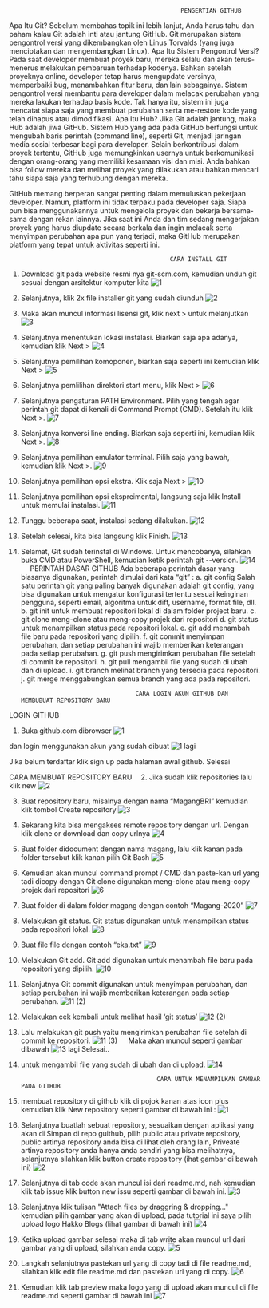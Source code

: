                                                     PENGERTIAN GITHUB
Apa Itu Git?
Sebelum membahas topik ini lebih lanjut, Anda harus tahu dan paham kalau Git adalah inti atau jantung GitHub. Git merupakan sistem pengontrol versi yang dikembangkan oleh Linus Torvalds (yang juga menciptakan dan mengembangkan Linux).
Apa Itu Sistem Pengontrol Versi?
Pada saat developer membuat proyek baru, mereka selalu dan akan terus-menerus melakukan pembaruan terhadap kodenya. Bahkan setelah proyeknya online, developer tetap harus mengupdate versinya, memperbaiki bug, menambahkan fitur baru, dan lain sebagainya.
Sistem pengontrol versi membantu para developer dalam melacak perubahan yang mereka lakukan terhadap basis kode. Tak hanya itu, sistem ini juga mencatat siapa saja yang membuat perubahan serta me-restore kode yang telah dihapus atau dimodifikasi.
Apa Itu Hub?
Jika Git adalah jantung, maka Hub adalah jiwa GitHub. Sistem Hub yang ada pada GitHub berfungsi untuk mengubah baris perintah (command line), seperti Git, menjadi jaringan media sosial terbesar bagi para developer.
Selain berkontribusi dalam proyek tertentu, GitHub juga memungkinkan usernya untuk berkomunikasi dengan orang-orang yang memiliki kesamaan visi dan misi. Anda bahkan bisa follow mereka dan melihat proyek yang dilakukan atau bahkan mencari tahu siapa saja yang terhubung dengan mereka.

GitHub memang berperan sangat penting dalam memuluskan pekerjaan developer. Namun, platform ini tidak terpaku pada developer saja. Siapa pun bisa menggunakannya untuk mengelola proyek dan bekerja bersama-sama dengan rekan lainnya.
Jika saat ini Anda dan tim sedang mengerjakan proyek yang harus diupdate secara berkala dan ingin melacak serta menyimpan perubahan apa pun yang terjadi, maka GitHub merupakan platform yang tepat untuk aktivitas seperti ini.
 
                                                 CARA INSTALL GIT
1.	Download git pada website resmi nya git-scm.com, kemudian unduh git sesuai dengan arsitektur komputer kita
![1](https://user-images.githubusercontent.com/61961641/76599661-0c783580-6538-11ea-9407-7bc4113bfcc0.png)

2.	Selanjutnya, klik 2x file installer git yang sudah diunduh
![2](https://user-images.githubusercontent.com/61961641/76599685-139f4380-6538-11ea-9941-ab6782a418b1.jpg)

3.	Maka akan muncul informasi lisensi git, klik next > untuk melanjutkan
![3](https://user-images.githubusercontent.com/61961641/76599710-20239c00-6538-11ea-8f7d-b60a75dbe7d3.jpg)

4.	Selanjutnya menentukan lokasi instalasi. Biarkan saja apa adanya, kemudian klik Next >
![4](https://user-images.githubusercontent.com/61961641/76599714-2154c900-6538-11ea-936d-6d8614e7c5b6.jpg)

5.	Selanjutnya pemilihan komoponen, biarkan saja seperti ini kemudian klik Next >
![5](https://user-images.githubusercontent.com/61961641/76599716-21ed5f80-6538-11ea-9586-39de5dbb536d.jpg)

6.	Selanjutnya pemlilihan direktori start menu, klik Next >
![6](https://user-images.githubusercontent.com/61961641/76599718-21ed5f80-6538-11ea-8315-1f1edb59eacb.jpg)

7.	Selanjutnya pengaturan PATH Environment. Pilih yang tengah agar perintah git dapat di kenali di Command Prompt (CMD). Setelah itu klik Next >.
![7](https://user-images.githubusercontent.com/61961641/76599721-2285f600-6538-11ea-9682-fa2ebd3f4703.jpg)

8.	Selanjutnya konversi line ending. Biarkan saja seperti ini, kemudian klik Next >.
![8](https://user-images.githubusercontent.com/61961641/76599722-231e8c80-6538-11ea-9939-4d7584dbb5cf.jpg)

9.	Selanjutnya pemilihan emulator terminal. Pilih saja yang bawah, kemudian klik Next >.
![9](https://user-images.githubusercontent.com/61961641/76599732-274aaa00-6538-11ea-9fbb-b7788a619bbc.jpg)

10.	Selanjutnya pemilihan opsi ekstra. Klik saja Next >
![10](https://user-images.githubusercontent.com/61961641/76599736-29ad0400-6538-11ea-82d0-295c1ca5be29.jpg)

11.	Selanjutnya pemilihan opsi ekspreimental, langsung saja klik Install untuk memulai instalasi.
![11](https://user-images.githubusercontent.com/61961641/76599737-2a459a80-6538-11ea-82d3-a134e219c971.jpg)

12.	Tunggu beberapa saat, instalasi sedang dilakukan.
![12](https://user-images.githubusercontent.com/61961641/76599754-303b7b80-6538-11ea-99ec-892c0dcad781.jpg)

13.	Setelah selesai, kita bisa langsung klik Finish.
![13](https://user-images.githubusercontent.com/61961641/76599760-316ca880-6538-11ea-96f2-c6514f487fa1.jpg)

14.	Selamat, Git sudah terinstal di Windows. Untuk mencobanya, silahkan buka CMD atau PowerShell, kemudian ketik perintah git --version.
![14](https://user-images.githubusercontent.com/61961641/76599761-32053f00-6538-11ea-8eb4-817b57da46b2.png)  
 
                                                      PERINTAH DASAR GITHUB
Ada beberapa perintah dasar yang biasanya digunakan, perintah dimulai dari kata “git” :
a.	git config
Salah satu perintah git yang paling banyak digunakan adalah git config, yang bisa digunakan untuk mengatur konfigurasi tertentu sesuai keinginan pengguna, seperti email, algoritma untuk diff, username, format file, dll. 
b.	git init
untuk membuat repositori lokal di dalam folder project baru.
c.	git clone
meng-clone atau meng-copy projek dari repositori
d.	git status
untuk menampilkan status pada repositori lokal.
e.	git add
menambah file baru pada repositori yang dipilih.
f.	git commit
menyimpan perubahan, dan setiap perubahan ini wajib memberikan keterangan pada setiap perubahan.
g.	git push
mengirimkan perubahan file setelah di commit ke repositori.
h.	git pull
mengambil file yang sudah di ubah dan di upload.
i.	git branch
melihat branch yang tersedia pada repositori.
j.	git merge
menggabungkan semua branch yang ada pada repositori.

                                        CARA LOGIN AKUN GITHUB DAN MEMBUBUAT REPOSITORY BARU
LOGIN GITHUB
1.	Buka github.com dibrowser
![1](https://user-images.githubusercontent.com/61961641/76600609-d3d95b80-6539-11ea-8a5b-de18ae3245cd.jpg)

dan login menggunakan akun yang sudah dibuat
![1 lagi](https://user-images.githubusercontent.com/61961641/76600599-d045d480-6539-11ea-9e1d-59ea1a7a8ffd.png)

Jika belum terdaftar klik sign up pada halaman awal github. Selesai

CARA MEMBUAT REPOSITORY BARU 
2.	Jika sudah klik repositories lalu klik new
![2](https://user-images.githubusercontent.com/61961641/76600616-d63bb580-6539-11ea-9ec7-c0d8da69a0d2.png)

3.	Buat repository baru, misalnya dengan nama “MagangBRI” kemudian klik tombol Create repository
![3](https://user-images.githubusercontent.com/61961641/76600619-d936a600-6539-11ea-816e-d25ca6314c9e.png)

4.	Sekarang kita bisa mengakses remote repository dengan url. Dengan klik clone or download dan copy urlnya
![4](https://user-images.githubusercontent.com/61961641/76600622-da67d300-6539-11ea-8de6-0b348dbc226c.png)
 
5.	Buat folder didocument dengan nama magang, lalu klik kanan pada folder tersebut klik kanan pilih Git Bash
![5](https://user-images.githubusercontent.com/61961641/76600627-dcca2d00-6539-11ea-9a6d-56029b0e40ca.png)

6.	Kemudian akan muncul command prompt / CMD dan paste-kan url yang tadi dicopy dengan Git clone digunakan meng-clone atau meng-copy projek dari repositori
![6](https://user-images.githubusercontent.com/61961641/76600631-ddfb5a00-6539-11ea-98ad-f9abd1a03bdb.png)

7.	Buat folder di dalam folder magang dengan contoh “Magang-2020”
![7](https://user-images.githubusercontent.com/61961641/76600634-de93f080-6539-11ea-9fba-28fcde6c8f80.png)

8.	Melakukan git status. Git status digunakan untuk menampilkan status pada repositori lokal.
![8](https://user-images.githubusercontent.com/61961641/76600639-dfc51d80-6539-11ea-88e7-045bbd3269d1.png)
 
9.	Buat file file dengan contoh “eka.txt”
![9](https://user-images.githubusercontent.com/61961641/76600642-e05db400-6539-11ea-8552-044087d55558.png)

10.	Melakukan Git add. Git add digunakan untuk menambah file baru pada repositori yang dipilih.
![10](https://user-images.githubusercontent.com/61961641/76600643-e2277780-6539-11ea-8660-bcce54334ecf.png)

11.	Selanjutnya Git commit digunakan untuk menyimpan perubahan, dan setiap perubahan ini wajib memberikan keterangan pada setiap perubahan.
![11 (2)](https://user-images.githubusercontent.com/61961641/76734632-efd93900-6795-11ea-89b4-65e9a93f8443.png)

12.	Melakukan cek kembali untuk melihat hasil ‘git status’
![12 (2)](https://user-images.githubusercontent.com/61961641/76734832-5199a300-6796-11ea-9c68-c6c89961350a.png)

13.	Lalu melakukan git push yaitu mengirimkan perubahan file setelah di commit ke repositori.
![11 (3)](https://user-images.githubusercontent.com/61961641/76734979-9ae9f280-6796-11ea-8829-0256bb617ff8.png)
 
Maka akan muncul seperti gambar dibawah
![13 lagi](https://user-images.githubusercontent.com/61961641/76600648-e489d180-6539-11ea-8cc1-5a85b2efd7fe.png)
Selesai..

14.	untuk mengambil file yang sudah di ubah dan di upload.
![14](https://user-images.githubusercontent.com/61961641/76600653-e6539500-6539-11ea-9a5a-c1380595c5f6.png) 


                                              CARA UNTUK MENAMPILKAN GAMBAR PADA GITHUB
1.	membuat repository di github klik di pojok kanan atas icon plus kemudian klik New repository seperti gambar di bawah ini :
![1](https://user-images.githubusercontent.com/61961641/76601299-34b56380-653b-11ea-9e39-81a8fdc0e3f3.png)

2.	Selanjutnya buatlah sebuat repository, sesuaikan dengan aplikasi yang akan di Simpan di repo guithub, pilih public atau private repository, public artinya repository anda bisa di lihat oleh orang lain, Priveate artinya repository anda hanya anda sendiri yang bisa melihatnya, selanjutnya silahkan klik button create repository (ihat gambar di bawah ini)
![2](https://user-images.githubusercontent.com/61961641/76601301-37b05400-653b-11ea-8765-6e3135cd5534.png)

3.	Selanjutnya di tab code akan muncul isi dari readme.md, nah kemudian klik tab issue klik button new issu seperti gambar di bawah ini.
![3](https://user-images.githubusercontent.com/61961641/76601313-3e3ecb80-653b-11ea-937a-e47ee8c189d0.png)

4.	Selanjutnya klik tulisan "Attach files by draggring & dropping..." kemudian pilih gambar yang akan di upload, pada tutorial ini saya pilih upload logo Hakko Blogs (lihat gambar di bawah ini)
![4](https://user-images.githubusercontent.com/61961641/76601319-41d25280-653b-11ea-984e-7d1bfe722e54.png)
 
5.	Ketika upload gambar selesai maka di tab write akan muncul url dari gambar yang di upload, silahkan anda copy.
![5](https://user-images.githubusercontent.com/61961641/76601331-45fe7000-653b-11ea-86d8-6f46c59f497c.png)
 
6.	Langkah selanjutnya pastekan url yang di copy tadi di file readme.md, silahkan klik edit file readme.md dan pastekan url yang di copy.
![6](https://user-images.githubusercontent.com/61961641/76601339-4bf45100-653b-11ea-952a-59ee7a26b164.png)
 
7.	Kemudian klik tab preview maka logo yang di upload akan muncul di file readme.md seperti gambar di bawah ini
![7](https://user-images.githubusercontent.com/61961641/76601354-51ea3200-653b-11ea-904d-e57ac6289628.png)
 
